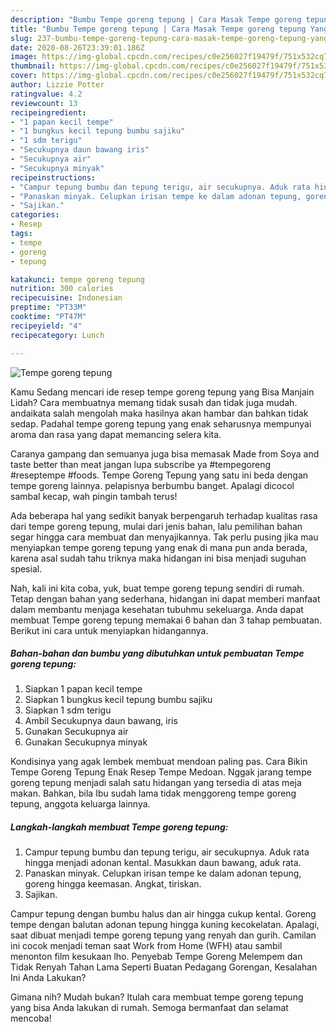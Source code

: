 ```yaml
---
description: "Bumbu Tempe goreng tepung | Cara Masak Tempe goreng tepung Yang Enak Banget"
title: "Bumbu Tempe goreng tepung | Cara Masak Tempe goreng tepung Yang Enak Banget"
slug: 237-bumbu-tempe-goreng-tepung-cara-masak-tempe-goreng-tepung-yang-enak-banget
date: 2020-08-26T23:39:01.186Z
image: https://img-global.cpcdn.com/recipes/c0e256027f19479f/751x532cq70/tempe-goreng-tepung-foto-resep-utama.jpg
thumbnail: https://img-global.cpcdn.com/recipes/c0e256027f19479f/751x532cq70/tempe-goreng-tepung-foto-resep-utama.jpg
cover: https://img-global.cpcdn.com/recipes/c0e256027f19479f/751x532cq70/tempe-goreng-tepung-foto-resep-utama.jpg
author: Lizzie Potter
ratingvalue: 4.2
reviewcount: 13
recipeingredient:
- "1 papan kecil tempe"
- "1 bungkus kecil tepung bumbu sajiku"
- "1 sdm terigu"
- "Secukupnya daun bawang iris"
- "Secukupnya air"
- "Secukupnya minyak"
recipeinstructions:
- "Campur tepung bumbu dan tepung terigu, air secukupnya. Aduk rata hingga menjadi adonan kental. Masukkan daun bawang, aduk rata."
- "Panaskan minyak. Celupkan irisan tempe ke dalam adonan tepung, goreng hingga keemasan. Angkat, tiriskan."
- "Sajikan."
categories:
- Resep
tags:
- tempe
- goreng
- tepung

katakunci: tempe goreng tepung 
nutrition: 300 calories
recipecuisine: Indonesian
preptime: "PT33M"
cooktime: "PT47M"
recipeyield: "4"
recipecategory: Lunch

---
```



![Tempe goreng tepung](https://img-global.cpcdn.com/recipes/c0e256027f19479f/751x532cq70/tempe-goreng-tepung-foto-resep-utama.jpg)

Kamu Sedang mencari ide resep tempe goreng tepung yang Bisa Manjain Lidah? Cara membuatnya memang tidak susah dan tidak juga mudah. andaikata salah mengolah maka hasilnya akan hambar dan bahkan tidak sedap. Padahal tempe goreng tepung yang enak seharusnya mempunyai aroma dan rasa yang dapat memancing selera kita.

Caranya gampang dan semuanya juga bisa memasak Made from Soya and taste better than meat jangan lupa subscribe ya #tempegoreng #reseptempe #foods. Tempe Goreng Tepung yang satu ini beda dengan tempe goreng lainnya. pelapisnya berbumbu banget. Apalagi dicocol sambal kecap, wah pingin tambah terus!

Ada beberapa hal yang sedikit banyak berpengaruh terhadap kualitas rasa dari tempe goreng tepung, mulai dari jenis bahan, lalu pemilihan bahan segar hingga cara membuat dan menyajikannya. Tak perlu pusing jika mau menyiapkan tempe goreng tepung yang enak di mana pun anda berada, karena asal sudah tahu triknya maka hidangan ini bisa menjadi suguhan spesial.


Nah, kali ini kita coba, yuk, buat tempe goreng tepung sendiri di rumah. Tetap dengan bahan yang sederhana, hidangan ini dapat memberi manfaat dalam membantu menjaga kesehatan tubuhmu sekeluarga. Anda dapat membuat Tempe goreng tepung memakai 6 bahan dan 3 tahap pembuatan. Berikut ini cara untuk menyiapkan hidangannya.

<!--inarticleads1-->

##### Bahan-bahan dan bumbu yang dibutuhkan untuk pembuatan Tempe goreng tepung:

1. Siapkan 1 papan kecil tempe
1. Siapkan 1 bungkus kecil tepung bumbu sajiku
1. Siapkan 1 sdm terigu
1. Ambil Secukupnya daun bawang, iris
1. Gunakan Secukupnya air
1. Gunakan Secukupnya minyak


Kondisinya yang agak lembek membuat mendoan paling pas. Cara Bikin Tempe Goreng Tepung Enak Resep Tempe Medoan. Nggak jarang tempe goreng tepung menjadi salah satu hidangan yang tersedia di atas meja makan. Bahkan, bila Ibu sudah lama tidak menggoreng tempe goreng tepung, anggota keluarga lainnya. 

<!--inarticleads2-->

##### Langkah-langkah membuat Tempe goreng tepung:

1. Campur tepung bumbu dan tepung terigu, air secukupnya. Aduk rata hingga menjadi adonan kental. Masukkan daun bawang, aduk rata.
1. Panaskan minyak. Celupkan irisan tempe ke dalam adonan tepung, goreng hingga keemasan. Angkat, tiriskan.
1. Sajikan.


Campur tepung dengan bumbu halus dan air hingga cukup kental. Goreng tempe dengan balutan adonan tepung hingga kuning kecokelatan. Apalagi, saat dibuat menjadi tempe goreng tepung yang renyah dan gurih. Camilan ini cocok menjadi teman saat Work from Home (WFH) atau sambil menonton film kesukaan lho. Penyebab Tempe Goreng Melempem dan Tidak Renyah Tahan Lama Seperti Buatan Pedagang Gorengan, Kesalahan Ini Anda Lakukan? 

Gimana nih? Mudah bukan? Itulah cara membuat tempe goreng tepung yang bisa Anda lakukan di rumah. Semoga bermanfaat dan selamat mencoba!
